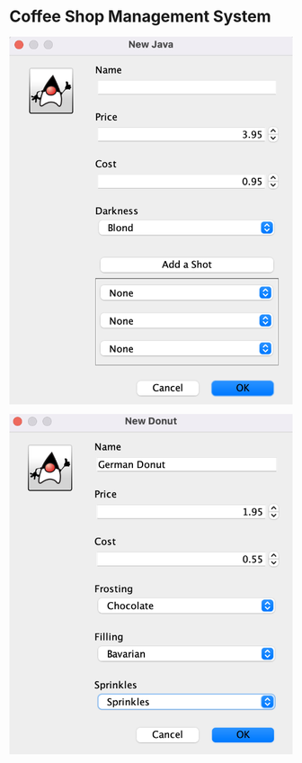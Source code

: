 # Coffee Shop Management System
 ![pics of a java menu box](pics/New_java.png)
 
 ![pic of new donut menu box](pics/New_donut.png)
 
 
